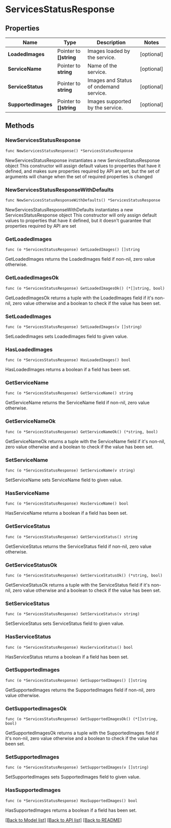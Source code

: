 # ServicesStatusResponse

## Properties

Name | Type | Description | Notes
------------ | ------------- | ------------- | -------------
**LoadedImages** | Pointer to **[]string** | Images loaded by the service. | [optional] 
**ServiceName** | Pointer to **string** | Name of the service. | [optional] 
**ServiceStatus** | Pointer to **string** | Images and Status of ondemand service. | [optional] 
**SupportedImages** | Pointer to **[]string** | Images supported by the service. | [optional] 

## Methods

### NewServicesStatusResponse

`func NewServicesStatusResponse() *ServicesStatusResponse`

NewServicesStatusResponse instantiates a new ServicesStatusResponse object
This constructor will assign default values to properties that have it defined,
and makes sure properties required by API are set, but the set of arguments
will change when the set of required properties is changed

### NewServicesStatusResponseWithDefaults

`func NewServicesStatusResponseWithDefaults() *ServicesStatusResponse`

NewServicesStatusResponseWithDefaults instantiates a new ServicesStatusResponse object
This constructor will only assign default values to properties that have it defined,
but it doesn't guarantee that properties required by API are set

### GetLoadedImages

`func (o *ServicesStatusResponse) GetLoadedImages() []string`

GetLoadedImages returns the LoadedImages field if non-nil, zero value otherwise.

### GetLoadedImagesOk

`func (o *ServicesStatusResponse) GetLoadedImagesOk() (*[]string, bool)`

GetLoadedImagesOk returns a tuple with the LoadedImages field if it's non-nil, zero value otherwise
and a boolean to check if the value has been set.

### SetLoadedImages

`func (o *ServicesStatusResponse) SetLoadedImages(v []string)`

SetLoadedImages sets LoadedImages field to given value.

### HasLoadedImages

`func (o *ServicesStatusResponse) HasLoadedImages() bool`

HasLoadedImages returns a boolean if a field has been set.

### GetServiceName

`func (o *ServicesStatusResponse) GetServiceName() string`

GetServiceName returns the ServiceName field if non-nil, zero value otherwise.

### GetServiceNameOk

`func (o *ServicesStatusResponse) GetServiceNameOk() (*string, bool)`

GetServiceNameOk returns a tuple with the ServiceName field if it's non-nil, zero value otherwise
and a boolean to check if the value has been set.

### SetServiceName

`func (o *ServicesStatusResponse) SetServiceName(v string)`

SetServiceName sets ServiceName field to given value.

### HasServiceName

`func (o *ServicesStatusResponse) HasServiceName() bool`

HasServiceName returns a boolean if a field has been set.

### GetServiceStatus

`func (o *ServicesStatusResponse) GetServiceStatus() string`

GetServiceStatus returns the ServiceStatus field if non-nil, zero value otherwise.

### GetServiceStatusOk

`func (o *ServicesStatusResponse) GetServiceStatusOk() (*string, bool)`

GetServiceStatusOk returns a tuple with the ServiceStatus field if it's non-nil, zero value otherwise
and a boolean to check if the value has been set.

### SetServiceStatus

`func (o *ServicesStatusResponse) SetServiceStatus(v string)`

SetServiceStatus sets ServiceStatus field to given value.

### HasServiceStatus

`func (o *ServicesStatusResponse) HasServiceStatus() bool`

HasServiceStatus returns a boolean if a field has been set.

### GetSupportedImages

`func (o *ServicesStatusResponse) GetSupportedImages() []string`

GetSupportedImages returns the SupportedImages field if non-nil, zero value otherwise.

### GetSupportedImagesOk

`func (o *ServicesStatusResponse) GetSupportedImagesOk() (*[]string, bool)`

GetSupportedImagesOk returns a tuple with the SupportedImages field if it's non-nil, zero value otherwise
and a boolean to check if the value has been set.

### SetSupportedImages

`func (o *ServicesStatusResponse) SetSupportedImages(v []string)`

SetSupportedImages sets SupportedImages field to given value.

### HasSupportedImages

`func (o *ServicesStatusResponse) HasSupportedImages() bool`

HasSupportedImages returns a boolean if a field has been set.


[[Back to Model list]](../README.md#documentation-for-models) [[Back to API list]](../README.md#documentation-for-api-endpoints) [[Back to README]](../README.md)


